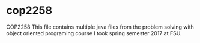 # cop2258
COP2258
This file contains multiple java files from the problem solving with object oriented programing course I took spring semester 2017 at FSU.
